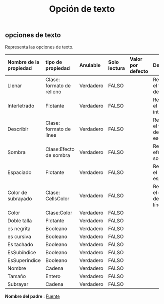 ﻿---
title: Opción de texto
second_title: Aspose.Cells Cloud Documen
type: docs
url: /es/specification/model/textoptions/
description: "Aspose.Cells Especificación del modelo de nube: TextOptions. Maneje sin esfuerzo Excel y otros documentos de hoja de cálculo con funciones como abrir, generar, editar, dividir, fusionar, comparar y convertir."
kwords: Excel, Office, Hoja de cálculo, Nube REST API, Opciones de texto
weight: 50
---
## **opciones de texto**

 Representa las opciones de texto.

| Nombre de la propiedad| tipo de propiedad| Anulable| Solo lectura| Valor por defecto| Descripción|
|:- |:- |:- |:- |:- |:- |
| Llenar| Clase: formato de relleno| Verdadero| FALSO|| Representa el formato de relleno.|
| Interletrado| Flotante| Verdadero| FALSO|| Representa el interletraje.|
| Describir| Clase: formato de línea| Verdadero| FALSO|| Representa el formato de esquema.|
| Sombra| Clase:Efecto de sombra| Verdadero| FALSO|| Representa efecto de sombra.|
| Espaciado| Flotante| Verdadero| FALSO|| Representa el espaciado.|
| Color de subrayado| Clase: CellsColor| Verdadero| FALSO|| Representa el color debajo de la línea.|
| Color| Clase:Color| Verdadero| FALSO|||
| Doble talla| Flotante| Verdadero| FALSO|||
| es negrita| Booleano| Verdadero| FALSO|||
| es cursiva| Booleano| Verdadero| FALSO|||
| Es tachado| Booleano| Verdadero| FALSO|||
| EsSubíndice| Booleano| Verdadero| FALSO|||
| EsSuperíndice| Booleano| Verdadero| FALSO|||
| Nombre| Cadena| Verdadero| FALSO|||
| Tamaño| Entero| Verdadero| FALSO|||
| Subrayar| Cadena| Verdadero| FALSO|||

**Nombre del padre** : [Fuente](/specification/model/font)

